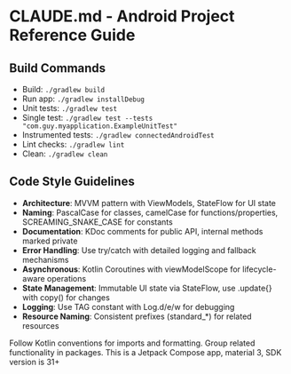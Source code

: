 # CLAUDE.md - Android Project Reference Guide

## Build Commands

- Build: `./gradlew build`
- Run app: `./gradlew installDebug`
- Unit tests: `./gradlew test`
- Single test: `./gradlew test --tests "com.guy.myapplication.ExampleUnitTest"`
- Instrumented tests: `./gradlew connectedAndroidTest`
- Lint checks: `./gradlew lint`
- Clean: `./gradlew clean`

## Code Style Guidelines

- **Architecture**: MVVM pattern with ViewModels, StateFlow for UI state
- **Naming**: PascalCase for classes, camelCase for functions/properties, SCREAMING_SNAKE_CASE for constants
- **Documentation**: KDoc comments for public API, internal methods marked private
- **Error Handling**: Use try/catch with detailed logging and fallback mechanisms
- **Asynchronous**: Kotlin Coroutines with viewModelScope for lifecycle-aware operations
- **State Management**: Immutable UI state via StateFlow, use .update{} with copy() for changes
- **Logging**: Use TAG constant with Log.d/e/w for debugging
- **Resource Naming**: Consistent prefixes (standard\_\*) for related resources

Follow Kotlin conventions for imports and formatting. Group related functionality in packages.
This is a Jetpack Compose app, material 3, SDK version is 31+
